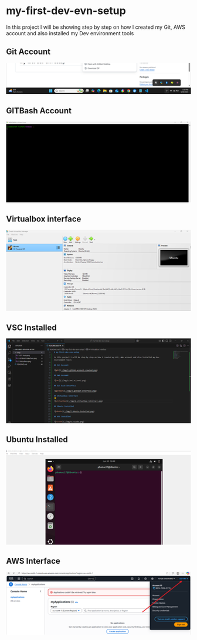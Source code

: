 # my-first-dev-evn-setup

In this project I will be showing step by step on how I created my Git, AWS account and also installed my Dev environment tools

## Git Account 

![git](./img/1.GIT-Acct.png)

## GITBash Account

![GITBash](./img/2.GITBash-interface.png)

## Virtualbox interface

![virtualbox](./img/3.Virtualbox.png)


## VSC Installed

![vscode](./img/4.VSCode.png)


## Ubuntu Installed

![ubuntu](./img/5.Ub-interface.png)

## AWS Interface

![AWS](./img/6.AWS-Acct.png)


##
